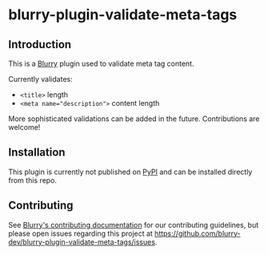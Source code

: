 # blurry-plugin-validate-meta-tags

## Introduction

This is a [Blurry](https://github.com/blurry-dev/blurry) plugin used to validate meta tag content.

Currently validates:

- `<title>` length
- `<meta name="description">` content length

More sophisticated validations can be added in the future.
Contributions are welcome!

## Installation

This plugin is currently not published on [PyPI](https://pypi.org/) and can be installed directly from this repo.

## Contributing

See [Blurry's contributing documentation](https://github.com/blurry-dev/blurry/blob/main/CONTRIBUTING.md) for our contributing guidelines, but please open issues regarding this project at <https://github.com/blurry-dev/blurry-plugin-validate-meta-tags/issues>.